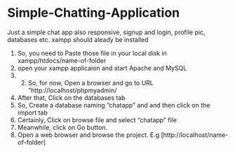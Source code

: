 # Simple-Chatting-Application
Just a simple chat app also responsive, signup and login, profile pic, databases etc. 
xampp should aleady be installed
1. So, you need to Paste those file in your local disk in xampp/htdocs/name-of-folder
2. open your xampp applicaion and start Apache and MySQL
3. 2. So, for now, Open a browser and go to URL “http://localhost/phpmyadmin/
4. After that, Click on the databases tab
5. So, Create a database naming “chatapp” and and then click on the import tab
6. Certainly, Click on browse file and select “chatapp” file
7. Meanwhile, click on Go button.
8. Open a web browser and browse the project. E.g [http://localhost/name-of-folder]
